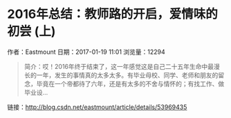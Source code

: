 # 2016年总结：教师路的开启，爱情味的初尝 (上)
作者：Eastmount
日期：2017-01-19 11:01
浏览量：12294
> 简介：哎！2016年终于结束了，这一年感觉这是自己二十五年生命中最漫长的一年，发生的事情真的太多太多。有毕业母校、同学、老师和朋友的留念，毕竟在一个帝都待了六年，还是有太多的不舍与情怀的；有找工作、做毕业设...

 链接：http://blog.csdn.net/eastmount/article/details/53969435
